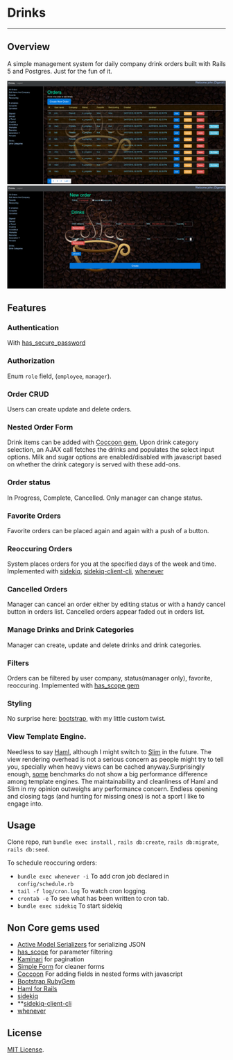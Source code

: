 # Drinks
----
## Overview
 A simple management system for daily company drink orders built with Rails 5 and Postgres. Just for the fun of it.


![screenshot](https://github.com/drumaddict/drinks-rails5/blob/master/orders.png)
![screenshot](https://github.com/drumaddict/drinks-rails5/blob/master/form.png)


## Features
### Authentication
 With  [has_secure_password](http://api.rubyonrails.org/classes/ActiveModel/SecurePassword/ClassMethods.html#method-i-has_secure_password)
### Authorization
 Enum `role` field, (`employee`, `manager`).

### Order CRUD
Users can create update and delete orders.
### Nested Order Form
Drink items can be added with [Coccoon gem.](https://github.com/nathanvda/cocoon)
Upon drink category selection, an AJAX call fetches the drinks and populates the select input options.
Milk and sugar options are enabled/disabled with javascript based on whether the drink category is
served with these add-ons.
### Order status
In Progress, Complete, Cancelled. Only manager can change status.

### Favorite Orders
Favorite orders can be placed again and again with a push of a button.
### Reoccuring Orders
System places orders for you at the specified days of the week and time.
Implemented with [sidekiq](https://github.com/mperham/sidekiq), [sidekiq-client-cli](https://github.com/didil/sidekiq-client-cli),
[whenever](https://github.com/javan/whenever)

### Cancelled Orders
Manager can cancel an order either by editing status or with a handy cancel button in orders list.
Cancelled orders appear faded out in orders list.

### Manage Drinks and Drink Categories
 Manager can create, update and delete drinks and drink categories.

### Filters
Orders can be filtered by user company, status(manager only), favorite, reoccuring.
Implemented with [has_scope gem](https://github.com/plataformatec/has_scope)

### Styling
No surprise here:  [bootstrap](https://github.com/twbs/bootstrap-rubygem),
with my little custom twist.

### View Template Engine.
Needless to say [Haml](http://haml.info/),
although I might switch to [Slim](http://slim-lang.com/) in the future.
The view rendering overhead is not a serious concern as people might try to tell you, specially
 when heavy views can be cached anyway.Surprisingly enough, [some](http://blog.crowdint.com/2013/07/17/view-engines-performance.html) benchmarks do not show a big
 performance difference among template engines. The maintainability and  cleanliness of Haml and Slim in my opinion outweighs any performance concern. Endless opening and closing tags (and hunting for missing ones) is not a sport I like to engage into.

## Usage

Clone repo, run `bundle exec install` , `rails db:create`, `rails db:migrate`, `rails db:seed`.

  To schedule reoccuring orders:
* `bundle exec whenever -i` To add cron job declared in `config/schedule.rb`
* `tail -f log/cron.log` To watch  cron logging.
*  `crontab -e` To see what has been written to cron tab.
* `bundle exec sidekiq` To start sidekiq

## Non Core gems used
* [Active Model Serializers](https://github.com/rails-api/active_model_serializers) for serializing JSON
* [has_scope](https://github.com/plataformatec/has_scope)  for parameter filtering
* [Kaminari](https://github.com/amatsuda/kaminari) for pagination
* [Simple Form](https://github.com/plataformatec/simple_form) for cleaner forms
* [Coccoon](https://github.com/nathanvda/cocoon) For adding fields in nested forms with javascript
* [Bootstrap RubyGem](https://github.com/twbs/bootstrap-rubygem)
* [Haml for Rails](https://github.com/indirect/haml-rails)
* [sidekiq](https://github.com/mperham/sidekiq)
* **[sidekiq-client-cli](https://github.com/didil/sidekiq-client-cli)
* [whenever](https://github.com/javan/whenever)

## License
 [MIT License](http://opensource.org/licenses/MIT).


